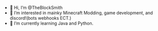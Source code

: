 - 👋 Hi, I’m @TheBlockSmith
- 👀 I’m interested in mainky Minecraft Modding, game development, and discord!(bots webhooks ECT.)
- 🌱 I’m currently learning Java and Python.

<!---
64StackOfMatrix/64StackOfMatrix is a ✨ special ✨ repository because its `README.md` (this file) appears on your GitHub profile.
You can click the Preview link to take a look at your changes.
--->
